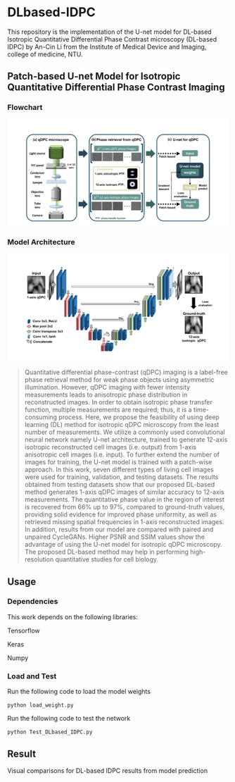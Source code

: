 # DLbased-IDPC

This repository is the implementation of the U-net model for DL-based Isotropic Quantitative Differential Phase Contrast microscopy (DL-based IDPC) by An-Cin Li from the Institute of Medical Device and Imaging, college of medicine, NTU.

## Patch-based U-net Model for Isotropic Quantitative Differential Phase Contrast Imaging
### Flowchart
![DL-based IDPC flowchart](https://github.com/ricky85917/DLbased-IDPC/blob/main/ReadmeImg/Flowchart.PNG)

### Model Architecture
![model architecture](https://github.com/ricky85917/DLbased-IDPC/blob/main/ReadmeImg/Model%20Architecture.PNG)
>Quantitative differential phase-contrast (qDPC) imaging is a label-free phase retrieval method for weak phase objects using asymmetric illumination. However, qDPC imaging with fewer intensity measurements leads to anisotropic phase distribution in reconstructed images. In order to obtain isotropic phase transfer function, multiple measurements are required; thus, it is a time-consuming process. Here, we propose the feasibility of using deep learning (DL) method for isotropic qDPC microscopy from the least number of measurements. We utilize a commonly used convolutional neural network namely U-net architecture, trained to generate 12-axis isotropic reconstructed cell images (i.e. output) from 1-axis anisotropic cell images (i.e. input). To further extend the number of images for training, the U-net model is trained with a patch-wise approach. In this work, seven different types of living cell images were used for training, validation, and testing datasets. The results obtained from testing datasets show that our proposed DL-based method generates 1-axis qDPC images of similar accuracy to 12-axis measurements. The quantitative phase value in the region of interest is recovered from 66% up to 97%, compared to ground-truth values, providing solid evidence for improved phase uniformity, as well as retrieved missing spatial frequencies in 1-axis reconstructed images. In addition, results from our model are compared with paired and unpaired CycleGANs. Higher PSNR and SSIM values show the advantage of using the U-net model for isotropic qDPC microscopy. The proposed DL-based method may help in performing high-resolution quantitative studies for cell biology.


## Usage
### Dependencies
This work depends on the following libraries:

Tensorflow

Keras

Numpy

### Load and Test
Run the following code to load the model weights
```
python load_weight.py
```
Run the following code to test the network
```
python Test_DLbased_IDPC.py
```
## Result
Visual comparisons for DL-based IDPC results from model prediction
